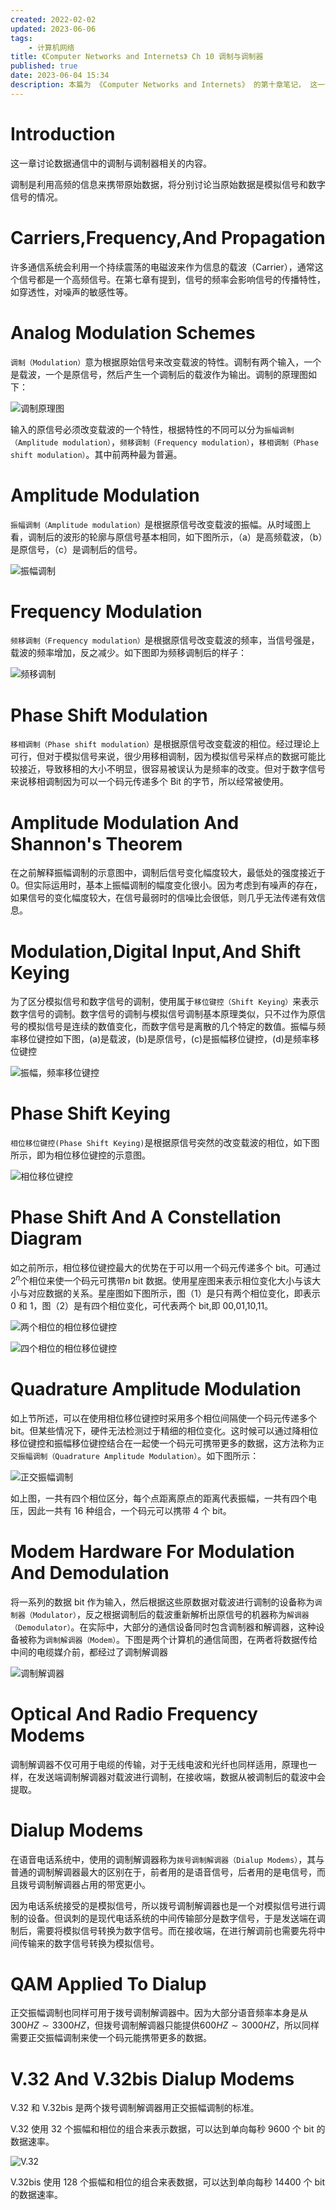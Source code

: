 ```yaml
---
created: 2022-02-02
updated: 2023-06-06
tags:
    - 计算机网络
title: 《Computer Networks and Internets》 Ch 10 调制与调制器
published: true
date: 2023-06-04 15:34
description: 本篇为 《Computer Networks and Internets》 的第十章笔记， 这一部分将介绍调制的概念，包括振幅调制，频移调制，移相调制，且会分别根据原始数据是模拟信号和数字信号两种情况进行讨论。在本章的最后，会对进行调制的设备——调制器进行简单的介绍。
---
```


# Introduction

这一章讨论数据通信中的调制与调制器相关的内容。

调制是利用高频的信息来携带原始数据，将分别讨论当原始数据是模拟信号和数字信号的情况。

# Carriers,Frequency,And Propagation

许多通信系统会利用一个持续震荡的电磁波来作为信息的载波（Carrier），通常这个信号都是一个高频信号。在第七章有提到，信号的频率会影响信号的传播特性，如穿透性，对噪声的敏感性等。

# Analog Modulation Schemes

`调制（Modulation）`意为根据原始信号来改变载波的特性。调制有两个输入，一个是载波，一个是原信号，然后产生一个调制后的载波作为输出。调制的原理图如下：

![调制原理图](/ch_10_modulation_and_modems/2019-12-07-23-21-31.png)

输入的原信号必须改变载波的一个特性，根据特性的不同可以分为`振幅调制（Amplitude modulation）`，`频移调制（Frequency modulation）`，`移相调制（Phase shift modulation）`。其中前两种最为普遍。

# Amplitude Modulation

`振幅调制（Amplitude modulation）`是根据原信号改变载波的振幅。从时域图上看，调制后的波形的轮廓与原信号基本相同，如下图所示，（a）是高频载波，（b）是原信号，（c）是调制后的信号。

![振幅调制](/ch_10_modulation_and_modems/2019-12-07-23-28-45.png)

# Frequency Modulation

`频移调制（Frequency modulation）`是根据原信号改变载波的频率，当信号强是，载波的频率增加，反之减少。如下图即为频移调制后的样子：

![频移调制](/ch_10_modulation_and_modems/2019-12-07-23-36-37.png)

# Phase Shift Modulation

`移相调制（Phase shift modulation）`是根据原信号改变载波的相位。经过理论上可行，但对于模拟信号来说，很少用移相调制，因为模拟信号采样点的数据可能比较接近，导致移相的大小不明显，很容易被误认为是频率的改变。但对于数字信号来说移相调制因为可以一个码元传递多个 Bit 的字节，所以经常被使用。

# Amplitude Modulation And Shannon's Theorem

在之前解释振幅调制的示意图中，调制后信号变化幅度较大，最低处的强度接近于 0。但实际运用时，基本上振幅调制的幅度变化很小。因为考虑到有噪声的存在，如果信号的变化幅度较大，在信号最弱时的信噪比会很低，则几乎无法传递有效信息。

# Modulation,Digital Input,And Shift Keying

为了区分模拟信号和数字信号的调制，使用属于`移位键控（Shift Keying）`来表示数字信号的调制。数字信号的调制与模拟信号调制基本原理类似，只不过作为原信号的模拟信号是连续的数值变化，而数字信号是离散的几个特定的数值。振幅与频率移位键控如下图，(a)是载波，(b)是原信号，(c)是振幅移位键控，(d)是频率移位键控

![振幅，频率移位键控](/ch_10_modulation_and_modems/2019-12-08-00-05-53.png)

# Phase Shift Keying

`相位移位键控(Phase Shift Keying)`是根据原信号突然的改变载波的相位，如下图所示，即为相位移位键控的示意图。

![相位移位键控](/ch_10_modulation_and_modems/2019-12-08-00-11-28.png)

# Phase Shift And A Constellation Diagram

如之前所示，相位移位键控最大的优势在于可以用一个码元传递多个 bit。可通过$2^n$个相位来使一个码元可携带$n$ bit 数据。使用星座图来表示相位变化大小与该大小与对应数据的关系。星座图如下图所示，图（1）是只有两个相位变化，即表示 0 和 1，图（2）是有四个相位变化，可代表两个 bit,即 00,01,10,11。

![两个相位的相位移位键控](/ch_10_modulation_and_modems/2019-12-08-00-18-17.png)

![四个相位的相位移位键控](/ch_10_modulation_and_modems/2019-12-08-00-18-54.png)

# Quadrature Amplitude Modulation

如上节所述，可以在使用相位移位键控时采用多个相位间隔使一个码元传递多个 bit。但某些情况下，硬件无法检测过于精细的相位变化。这时候可以通过降相位移位键控和振幅移位键控结合在一起使一个码元可携带更多的数据，这方法称为`正交振幅调制（Quadrature Amplitude Modulation）`。如下图所示：

![正交振幅调制](/ch_10_modulation_and_modems/2019-12-08-10-04-32.png)

如上图，一共有四个相位区分，每个点距离原点的距离代表振幅，一共有四个电压，因此一共有 16 种组合，一个码元可以携带 4 个 bit。

# Modem Hardware For Modulation And Demodulation

将一系列的数据 bit 作为输入，然后根据这些原数据对载波进行调制的设备称为`调制器（Modulator）`，反之根据调制后的载波重新解析出原信号的机器称为`解调器（Demodulator）`。在实际中，大部分的通信设备同时包含调制器和解调器，这种设备被称为`调制解调器（Modem）`。下图是两个计算机的通信简图，在两者将数据传给中间的电缆媒介前，都经过了调制解调器

![调制解调器](/ch_10_modulation_and_modems/2019-12-08-10-13-14.png)

# Optical And Radio Frequency Modems

调制解调器不仅可用于电缆的传输，对于无线电波和光纤也同样适用，原理也一样，在发送端调制解调器对载波进行调制，在接收端，数据从被调制后的载波中会提取。

# Dialup Modems

在语音电话系统中，使用的调制解调器称为`拨号调制解调器（Dialup Modems）`，其与普通的调制解调器最大的区别在于，前者用的是语音信号，后者用的是电信号，而且拨号调制解调器占用的带宽更小。

因为电话系统接受的是模拟信号，所以拨号调制解调器也是一个对模拟信号进行调制的设备。但讽刺的是现代电话系统的中间传输部分是数字信号，于是发送端在调制后，需要将模拟信号转换为数字信号。而在接收端，在进行解调前也需要先将中间传输来的数字信号转换为模拟信号。

# QAM Applied To Dialup

正交振幅调制也同样可用于拨号调制解调器中。因为大部分语音频率本身是从$300HZ\sim 3300HZ$，但拨号调制解调器只能提供$600HZ\sim 3000HZ$，所以同样需要正交振幅调制来使一个码元能携带更多的数据。

# V.32 And V.32bis Dialup Modems

V.32 和 V.32bis 是两个拨号调制解调器用正交振幅调制的标准。

V.32 使用 32 个振幅和相位的组合来表示数据，可以达到单向每秒 9600 个 bit 的数据速率。

![V.32](/ch_10_modulation_and_modems/2019-12-08-10-28-37.png)

V.32bis 使用 128 个振幅和相位的组合来表数据，可以达到单向每秒 14400 个 bit 的数据速率。
